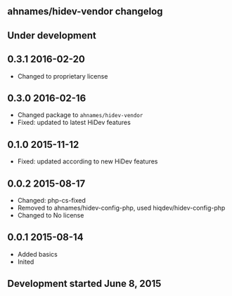 ahnames/hidev-vendor changelog
------------------------------

## Under development


## 0.3.1 2016-02-20

- Changed to proprietary license

## 0.3.0 2016-02-16

- Changed package to `ahnames/hidev-vendor`
- Fixed: updated to latest HiDev features

## 0.1.0 2015-11-12

- Fixed: updated according to new HiDev features

## 0.0.2 2015-08-17

- Changed: php-cs-fixed
- Removed to ahnames/hidev-config-php, used hiqdev/hidev-config-php
- Changed to No license

## 0.0.1 2015-08-14

- Added basics
- Inited

## Development started June 8, 2015

